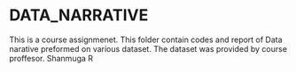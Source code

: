 # DATA_NARRATIVE
This is a course assignmenet.
This folder contain codes and report of Data narative preformed on various dataset.
The dataset was provided by course proffesor. Shanmuga R

